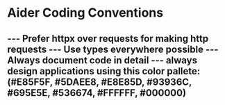 # Aider Coding Conventions

--- Prefer httpx over requests for making http requests
--- Use types everywhere possible
--- Always document code in detail
--- always design applications using this color pallete: (#E85F5F, #5DAEE8, #E8E85D, #93936C, #695E5E, #536674, #FFFFFF, #000000)
---